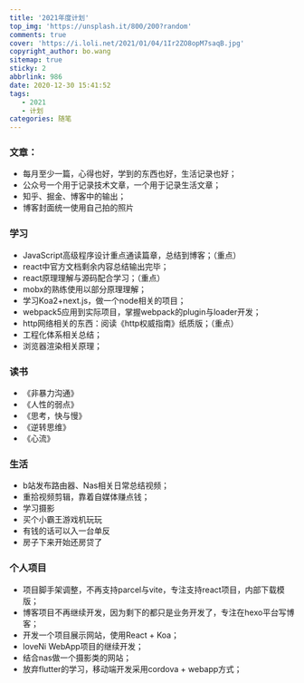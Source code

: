 ```yaml
---
title: '2021年度计划'
top_img: 'https://unsplash.it/800/200?random'
comments: true
cover: 'https://i.loli.net/2021/01/04/1Ir2ZO8opM7saqB.jpg'
copyright_author: bo.wang
sitemap: true
sticky: 2
abbrlink: 986
date: 2020-12-30 15:41:52
tags:
   - 2021
   - 计划
categories: 随笔
---
```


### 文章：

-   每月至少一篇，心得也好，学到的东西也好，生活记录也好；
-   公众号一个用于记录技术文章，一个用于记录生活文章；
-   知乎、掘金、博客中的输出；
-   博客封面统一使用自己拍的照片

### 学习

-   JavaScript高级程序设计重点通读篇章，总结到博客；（重点）
-   react中官方文档剩余内容总结输出完毕；
-   react原理理解与源码配合学习；（重点）
-   mobx的熟练使用以部分原理理解；
-   学习Koa2+next.js，做一个node相关的项目；
-   webpack5应用到实际项目，掌握webpack的plugin与loader开发；
-   http网络相关的东西：阅读《http权威指南》纸质版；（重点）
-   工程化体系相关总结；
-   浏览器渲染相关原理；

### 读书

-   《非暴力沟通》
-   《人性的弱点》
-   《思考，快与慢》
-   《逆转思维》
-   《心流》

### 生活

-   b站发布路由器、Nas相关日常总结视频；
-   重拾视频剪辑，靠着自媒体赚点钱；
-   学习摄影
-   买个小霸王游戏机玩玩
-   有钱的话可以入一台单反
-   房子下来开始还房贷了

### 个人项目

-   项目脚手架调整，不再支持parcel与vite，专注支持react项目，内部下载模版；
-   博客项目不再继续开发，因为剩下的都只是业务开发了，专注在hexo平台写博客；
-   开发一个项目展示网站，使用React + Koa；
-   loveNi WebApp项目的继续开发；
-   结合nas做一个摄影类的网站；
-   放弃flutter的学习，移动端开发采用cordova + webapp方式；

